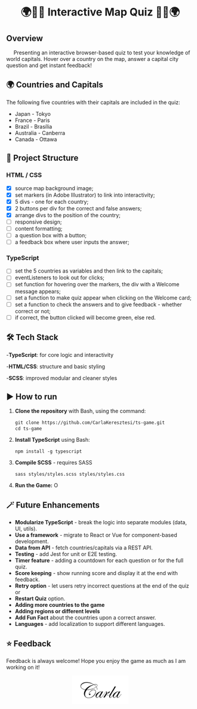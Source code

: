 <h1 align="center">🌍🧭📍 Interactive Map Quiz 📍🧭🌍</h1>

## Overview

&nbsp;&nbsp;&nbsp;&nbsp; Presenting an interactive browser-based quiz to test your knowledge of world capitals. Hover over a country on the map, answer a capital city question and get instant feedback!

## 🌍 Countries and Capitals

The following five countries with their capitals are included in the quiz:

-   Japan - Tokyo
-   France - Paris
-   Brazil - Brasília
-   Australia - Canberra
-   Canada - Ottawa

## 🧬 Project Structure

### HTML / CSS

-   [x] source map background image;
-   [x] set markers (in Adobe Illustrator) to link into interactivity;
-   [x] 5 divs - one for each country;
-   [x] 2 buttons per div for the correct and false answers;
-   [x] arrange divs to the position of the country;
-   [ ] responsive design;
-   [ ] content formatting;
-   [ ] a question box with a button;
-   [ ] a feedback box where user inputs the answer;

### TypeScript

-   [ ] set the 5 countries as variables and then link to the capitals;
-   [ ] eventListeners to look out for clicks;
-   [ ] set function for hovering over the markers, the div with a Welcome message appears;
-   [ ] set a function to make quiz appear when clicking on the Welcome card;
-   [ ] set a function to check the answers and to give feedback - whether correct or not;
-   [ ] if correct, the button clicked will become green, else red.

## 🛠️ Tech Stack

-**TypeScript**: for core logic and interactivity

-**HTML/CSS**: structure and basic styling

-**SCSS**: improved modular and cleaner styles

## ▶️ How to run

1. **Clone the repository** with Bash, using the command:

    ```
    git clone https://github.com/CarlaKeresztesi/ts-game.git
    cd ts-game
    ```

2. **Install TypeScript** using Bash:

    ```
    npm install -g typescript
    ```

3. **Compile SCSS** - requires SASS

    ```
    sass styles/styles.scss styles/styles.css
    ```

4. **Run the Game:**
   O

## 🪄 Future Enhancements

-   **Modularize TypeScript** - break the logic into separate modules (data, UI, utils).
-   **Use a framework** - migrate to React or Vue for component-based development.
-   **Data from API** - fetch countries/capitals via a REST API.
-   **Testing** - add Jest for unit or E2E testing.
-   **Timer feature** - adding a countdown for each question or for the full quiz.
-   **Score keeping** - show running score and display it at the end with feedback.
-   **Retry option** - let users retry incorrect questions at the end of the quiz or
-   **Restart Quiz** option.
-   **Adding more countries to the game**
-   **Adding regions or different levels**
-   **Add Fun Fact** about the countries upon a correct answer.
-   **Languages** - add localization to support different languages.

## ⭐ Feedback

Feedback is always welcome! Hope you enjoy the game as much as I am working on it!

<p align="center">
  <img src="signature.png" alt="signature" width="150"/>
</p>
